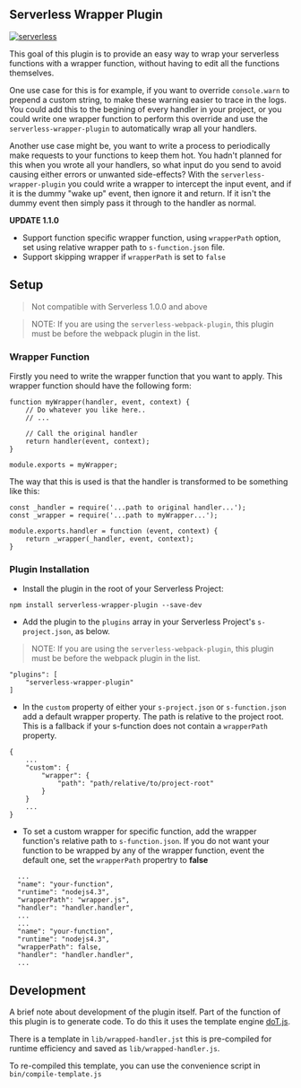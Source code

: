 Serverless Wrapper Plugin
------------------------------------------------------------------------
[![serverless](http://public.serverless.com/badges/v3.svg)](http://www.serverless.com)

This goal of this plugin is to provide an easy way to wrap your serverless functions with a wrapper function, without
having to edit all the functions themselves.

One use case for this is for example, if you want to override ```console.warn``` to prepend a custom string, to make these warning easier to trace in the logs. You could add this to the begining of every handler in your project, or you could write one wrapper function to perform this override and use the ```serverless-wrapper-plugin``` to automatically wrap all your handlers.

Another use case might be, you want to write a process to periodically make requests to your functions to keep them hot. You hadn't planned for this when you wrote all your handlers, so what input do you send to avoid causing either errors or unwanted side-effects? With the ```serverless-wrapper-plugin``` you could write a wrapper to intercept the input event, and if it is the dummy "wake up" event, then ignore it and return. If it isn't the dummy event then simply pass it through to the handler as normal.

**UPDATE 1.1.0**
- Support function specific wrapper function, using `wrapperPath` option, set using relative wrapper path to `s-function.json` file.
- Support skipping wrapper if `wrapperPath` is set to `false`


## Setup
> Not compatible with Serverless 1.0.0 and above

> NOTE: If you are using the ```serverless-webpack-plugin```, this plugin must be before the webpack plugin in the list.

### Wrapper Function
Firstly you need to write the wrapper function that you want to apply.
This wrapper function should have the following form:

```{js}
function myWrapper(handler, event, context) {
    // Do whatever you like here..
    // ...

    // Call the original handler
    return handler(event, context);
}

module.exports = myWrapper;
```

The way that this is used is that the handler is transformed to be something like this:

```{js}
const _handler = require('...path to original handler...');
const _wrapper = require('...path to myWrapper...');

module.exports.handler = function (event, context) {
    return _wrapper(_handler, event, context);
}
```

### Plugin Installation
* Install the plugin in the root of your Serverless Project:
```{bash}
npm install serverless-wrapper-plugin --save-dev
```

* Add the plugin to the `plugins` array in your Serverless Project's `s-project.json`, as below.

> NOTE: If you are using the ```serverless-webpack-plugin```, this plugin must be before the webpack plugin in the list.

```{json}
"plugins": [
    "serverless-wrapper-plugin"
]
```

* In the `custom` property of either your `s-project.json` or `s-function.json` add a default wrapper property. The path is relative to the project root. This is a fallback if your s-function does not contain a `wrapperPath` property.

```{js}
{
    ...
    "custom": {
        "wrapper": {
            "path": "path/relative/to/project-root"
        }
    }
    ...
}
```

* To set a custom wrapper for specific function, add the wrapper function's relative path to `s-function.json`. If you do not want your function to be wrapped by any of the wrapper function, event the default one, set the `wrapperPath` propertry to **false**
```{js}
  ...
  "name": "your-function",
  "runtime": "nodejs4.3",
  "wrapperPath": "wrapper.js",
  "handler": "handler.handler",
  ...
  ...
  "name": "your-function",
  "runtime": "nodejs4.3",
  "wrapperPath": false,
  "handler": "handler.handler",
  ...
```

## Development

A brief note about development of the plugin itself. Part of the function of this plugin is to generate code. To do this it uses the template engine [doT.js](http://olado.github.io/doT/index.html).

There is a template in ```lib/wrapped-handler.jst``` this is pre-compiled for runtime efficiency and saved as ```lib/wrapped-handler.js```.

To re-compiled this template, you can use the convenience script in ```bin/compile-template.js```
